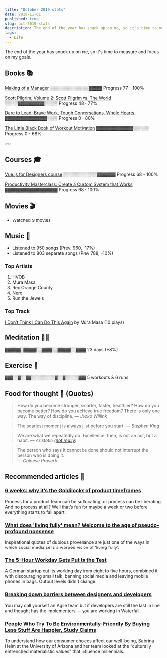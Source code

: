 ```yaml
---
title: "October 2019 stats"
date: 2019-11-01
published: true
slug: oct-2019-stats
description: The end of the year has snuck up on me, so it's time to measure and focus on my goals.
tags:
  - Life
---
```


The end of the year has snuck up on me, so it's time to measure and focus on my goals.

## Books 📚

[Making of a Manager](https://www.goodreads.com/book/show/38821039-the-making-of-a-manager)
<span style="color: var(--primary); font-family: Menlo, Monaco, Consolas, Liberation Mono, Courier New, monospace;">░░░░░░░░░░░░░░░▓▓▓▓▓</span>
<span class="text-textSubtle">Progress 77 - 100%</span>

[Scott Pilgrim, Volume 2: Scott Pilgrim vs. The World](https://www.goodreads.com/book/show/15898731-scott-pilgrim-volume-2)
<span style="color: var(--primary); font-family: Menlo, Monaco, Consolas, Liberation Mono, Courier New, monospace;">░░░░░▓▓▓▓▓▓▓▓▓▓░░░░░</span>
<span class="text-textSubtle">Progress 48 - 77%</span>

[Dare to Lead: Brave Work. Tough Conversations. Whole Hearts.](https://www.goodreads.com/book/show/40109367-dare-to-lead)
<span style="color: var(--primary); font-family: Menlo, Monaco, Consolas, Liberation Mono, Courier New, monospace;">▓▓▓▓▓▓▓▓▓▓▓▓▓▓▓▓░░░░</span>
<span class="text-textSubtle">Progress 0 - 80%</span>

[The Little Black Book of Workout Motivation](https://www.goodreads.com/book/show/40772002-the-little-black-book-of-workout-motivation)
<span style="color: var(--primary); font-family: Menlo, Monaco, Consolas, Liberation Mono, Courier New, monospace;">▓▓▓▓▓▓▓▓▓▓▓▓▓▓░░░░░░</span>
<span class="text-textSubtle">Progress 0 - 68%</span>

~~

## Courses 🎓

[Vue.js for Designers course](https://designcode.io/vue)
<span style="color: var(--primary); font-family: Menlo, Monaco, Consolas, Liberation Mono, Courier New, monospace;">░░░░░░░░░░░░░▓▓▓▓▓▓▓</span>
<span class="text-textSubtle">Progress 68 - 100%</span>

[Productivity Masterclass: Create a Custom System that Works](https://www.skillshare.com/classes/Productivity-Masterclass-Create-a-Custom-System-that-Works/442860604/projects)
<span style="color: var(--primary); font-family: Menlo, Monaco, Consolas, Liberation Mono, Courier New, monospace;">▓▓▓▓▓▓▓▓▓▓▓▓▓▓▓▓▓▓▓▓</span>
<span class="text-textSubtle">Progress 68 - 100%</span>

## Movies 🎬

- Watched 9 movies

## Music 🎵

- Listened to 950 songs (Prev. 960, -17%)
- Listened to 803 separate songs (Prev 788, -10%)

### Top Artists

1. HVOB
2. Mura Masa
3. Rex Orange County
4. Nero
5. Run the Jewels

### Top Track

[I Don’t Think I Can Do This Again](https://open.spotify.com/track/3udJxehBCZ27wRO9gSum4B?si=eyg8vGk0Qiibz0cKqRW3gw) by Mura Masa (10 plays)

## Meditation 🧘‍♂️

<span style="color: var(--primary); font-family: Menlo, Monaco, Consolas, Liberation Mono, Courier New, monospace;">▓▓▓▓▓▓░▓▓▓▓▓░░▓▓▓▓░░▓▓▓▓▓░░▓▓▓▓</span>
<span class="text-textSubtle">23 days (+8%)</span>

## Exercise 💪

<span style="color: var(--primary); font-family: Menlo, Monaco, Consolas, Liberation Mono, Courier New, monospace;">▓▓▓░░▓░░▓▓░░░░░░░░░▓░░▓░░░░░▓▓▓</span>
<span class="opacity-50">5 workouts & 6 runs</span>

## Food for thought 💬 (Quotes)

> How do you become stronger, smarter, faster, healthier? How do you become better? How do you achieve true freedom?
> There is only one way. The way of discipline. <cite>— Jocko Willink</cite>

<spacer />

> The scariest moment is always just before you start. <cite>— Stephen King</cite>

<spacer />

> We are what we repeatedly do. Excellence, then, is not an act, but a habit. <cite>— Aristotle ([not really](https://medium.com/the-mission/my-favourite-quote-of-all-time-is-a-misattribution-66356f22843d))</cite>

<spacer />

> The person who says it cannot be done should not interrupt the person who is doing it. <br/><cite>— Chinese Proverb</cite>

## Recommended articles 📄

### [6 weeks: why it’s the Goldilocks of product timeframes](https://www.intercom.com/blog/6-week-cycle-for-product-teams/)

Process for a product team can be suffocating, or process can be liberating. And no process at all? Well that’s fun for maybe a week or two before everything starts to fall apart.

### [What does 'living fully' mean? Welcome to the age of pseudo-profound nonsense](https://www.theguardian.com/lifeandstyle/2019/sep/11/what-does-living-fully-mean-welcome-to-the-age-of-pseudo-profound-nonsense)

Inspirational quotes of dubious provenance are just one of the ways in which social media sells a warped vision of ‘living fully’.

### [The 5-Hour Workday Gets Put to the Test](https://www.wsj.com/articles/the-5-hour-workday-gets-put-to-the-test-11571876563?mod=rsswn)

A German startup cut its working day from eight to five hours, combined it with discouraging small talk, banning social media and leaving mobile phones in bags. Output levels didn't change.

### [Breaking down barriers between designers and developers](https://blog.prototypr.io/breaking-down-barriers-between-designers-and-developers-4bc4af166d0d)

You may call yourself an Agile team but if developers are still the last in line and thought has the implementers — you are working in Waterfall.

### [People Who Try To Be Environmentally-Friendly By Buying Less Stuff Are Happier, Study Claims](https://digest.bps.org.uk/2019/10/29/people-who-try-to-be-environmentally-friendly-by-buying-less-stuff-are-happier-study-claims/)

To understand how our consumer choices affect our well-being, Sabrina Helm at the University of Arizona and her team looked at the “culturally entrenched materialistic values” that influence millennials.
